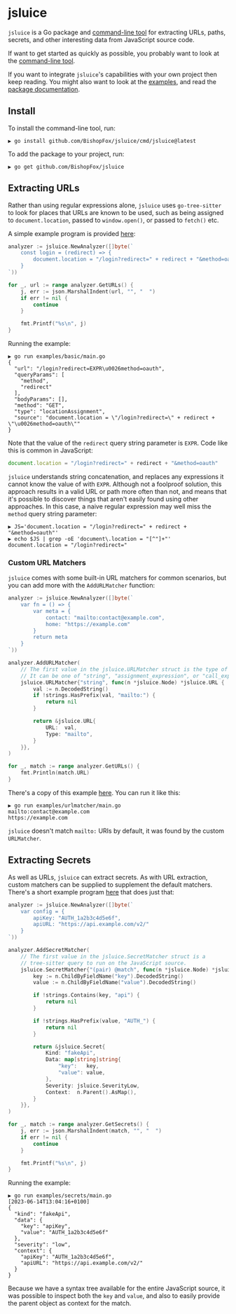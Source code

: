 # jsluice

`jsluice` is a Go package and [command-line tool](/cmd/jsluice/) for extracting URLs, paths, secrets,
and other interesting data from JavaScript source code.

If want to get started as quickly as possible, you probably want to look at the [command-line tool](/cmd/jsluice/).

If you want to integrate `jsluice`'s capabilities with your own project then keep reading. You might also want to
look at the [examples](/examples/), and read the [package documentation](https://pkg.go.dev/github.com/BishopFox/jsluice).

## Install

To install the command-line tool, run:

```
▶ go install github.com/BishopFox/jsluice/cmd/jsluice@latest
```

To add the package to your project, run:

```
▶ go get github.com/BishopFox/jsluice
```

## Extracting URLs

Rather than using regular expressions alone, `jsluice` uses `go-tree-sitter` to look for places that URLs are known to be used,
such as being assigned to `document.location`, passed to `window.open()`, or passed to `fetch()` etc.

A simple example program is provided [here](/examples/basic/main.go):

```go
analyzer := jsluice.NewAnalyzer([]byte(`
    const login = (redirect) => {
        document.location = "/login?redirect=" + redirect + "&method=oauth"
    }
`))

for _, url := range analyzer.GetURLs() {
    j, err := json.MarshalIndent(url, "", "  ")
    if err != nil {
        continue
    }

    fmt.Printf("%s\n", j)
}
```

Running the example:
```
▶ go run examples/basic/main.go
{
  "url": "/login?redirect=EXPR\u0026method=oauth",
  "queryParams": [
    "method",
    "redirect"
  ],
  "bodyParams": [],
  "method": "GET",
  "type": "locationAssignment",
  "source": "document.location = \"/login?redirect=\" + redirect + \"\u0026method=oauth\""
}
```

Note that the value of the `redirect` query string parameter is `EXPR`.
Code like this is common in JavaScript:

```javascript
document.location = "/login?redirect=" + redirect + "&method=oauth"
```

`jsluice` understands string concatenation, and replaces any expressions it cannot know the value
of with `EXPR`. Although not a foolproof solution, this approach results in a valid URL or path
more often than not, and means that it's possible to discover things that aren't easily found using
other approaches. In this case, a naive regular expression may well miss the `method` query string
parameter:

```
▶ JS='document.location = "/login?redirect=" + redirect + "&method=oauth"'
▶ echo $JS | grep -oE 'document\.location = "[^"]+"'
document.location = "/login?redirect="
```

### Custom URL Matchers

`jsluice` comes with some built-in URL matchers for common scenarios, but you can add more
with the `AddURLMatcher` function:

```go
analyzer := jsluice.NewAnalyzer([]byte(`
    var fn = () => {
        var meta = {
            contact: "mailto:contact@example.com",
            home: "https://example.com"
        }
        return meta
    }
`))

analyzer.AddURLMatcher(
    // The first value in the jsluice.URLMatcher struct is the type of node to look for.
    // It can be one of "string", "assignment_expression", or "call_expression"
    jsluice.URLMatcher{"string", func(n *jsluice.Node) *jsluice.URL {
        val := n.DecodedString()
        if !strings.HasPrefix(val, "mailto:") {
            return nil
        }

        return &jsluice.URL{
            URL:  val,
            Type: "mailto",
        }
    }},
)

for _, match := range analyzer.GetURLs() {
    fmt.Println(match.URL)
}
```

There's a copy of this example [here](/examples/urlmatcher/main.go). You can run it like this:

```
▶ go run examples/urlmatcher/main.go
mailto:contact@example.com
https://example.com
```

`jsluice` doesn't match `mailto:` URIs by default, it was found by the custom `URLMatcher`.


## Extracting Secrets

As well as URLs, `jsluice` can extract secrets. As with URL extraction, custom matchers can
be supplied to supplement the default matchers. There's a short example program [here](/examples/secrets/main.go)
that does just that:

```go
analyzer := jsluice.NewAnalyzer([]byte(`
    var config = {
        apiKey: "AUTH_1a2b3c4d5e6f",
        apiURL: "https://api.example.com/v2/"
    }
`))

analyzer.AddSecretMatcher(
    // The first value in the jsluice.SecretMatcher struct is a
    // tree-sitter query to run on the JavaScript source.
    jsluice.SecretMatcher{"(pair) @match", func(n *jsluice.Node) *jsluice.Secret {
        key := n.ChildByFieldName("key").DecodedString()
        value := n.ChildByFieldName("value").DecodedString()

        if !strings.Contains(key, "api") {
            return nil
        }

        if !strings.HasPrefix(value, "AUTH_") {
            return nil
        }

        return &jsluice.Secret{
            Kind: "fakeApi",
            Data: map[string]string{
                "key":   key,
                "value": value,
            },
            Severity: jsluice.SeverityLow,
            Context:  n.Parent().AsMap(),
        }
    }},
)

for _, match := range analyzer.GetSecrets() {
    j, err := json.MarshalIndent(match, "", "  ")
    if err != nil {
        continue
    }

    fmt.Printf("%s\n", j)
}
```

Running the example:

```
▶ go run examples/secrets/main.go
[2023-06-14T13:04:16+0100]
{
  "kind": "fakeApi",
  "data": {
    "key": "apiKey",
    "value": "AUTH_1a2b3c4d5e6f"
  },
  "severity": "low",
  "context": {
    "apiKey": "AUTH_1a2b3c4d5e6f",
    "apiURL": "https://api.example.com/v2/"
  }
}
```

Because we have a syntax tree available for the entire JavaScript source,
it was possible to inspect both the `key` and `value`, and also to easily
provide the parent object as context for the match.

